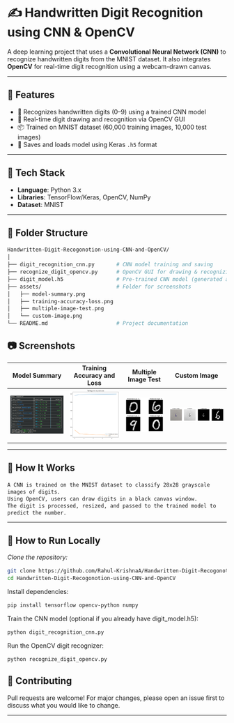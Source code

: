 # ✍️ Handwritten Digit Recognition using CNN & OpenCV

A deep learning project that uses a **Convolutional Neural Network (CNN)** to recognize handwritten digits from the MNIST dataset. It also integrates **OpenCV** for real-time digit recognition using a webcam-drawn canvas.

---

## 🚀 Features

- 🔢 Recognizes handwritten digits (0–9) using a trained CNN model  
- 🎥 Real-time digit drawing and recognition via OpenCV GUI  
- 📦 Trained on MNIST dataset (60,000 training images, 10,000 test images)  
- 💾 Saves and loads model using Keras `.h5` format  

---

## 🧰 Tech Stack

- **Language**: Python 3.x  
- **Libraries**: TensorFlow/Keras, OpenCV, NumPy  
- **Dataset**: MNIST  

---

## 📂 Folder Structure

```bash
Handwritten-Digit-Recogonotion-using-CNN-and-OpenCV/
│
├── digit_recognition_cnn.py       # CNN model training and saving
├── recognize_digit_opencv.py      # OpenCV GUI for drawing & recognizing
├── digit_model.h5                 # Pre-trained CNN model (generated after training)
├── assets/                        # Folder for screenshots
│   ├── model-summary.png
│   ├── training-accuracy-loss.png
│   ├── multiple-image-test.png
│   └── custom-image.png
└── README.md                      # Project documentation
```

## 📷 Screenshots

| Model Summary | Training Accuracy and Loss | Multiple Image Test | Custom Image |
|---------------|----------------------------|----------------------|--------------|
| ![Model Summary](screenshots/model-summary.png) | ![Training Accuracy and Loss](screenshots/training-accuracy-loss.png) | ![Multiple Image Test](screenshots/multiple-image-test.png) | ![Custom Image](screenshots/custom-image.png) |

---

## 📸 How It Works
    A CNN is trained on the MNIST dataset to classify 28x28 grayscale images of digits.
    Using OpenCV, users can draw digits in a black canvas window.
    The digit is processed, resized, and passed to the trained model to predict the number.

---

## 🧪 How to Run Locally

*Clone the repository:*
   ```bash
   git clone https://github.com/Rahul-KrishnaA/Handwritten-Digit-Recogonotion-using-CNN-and-OpenCV.git
   cd Handwritten-Digit-Recogonotion-using-CNN-and-OpenCV
   ```

Install dependencies:
   ```bash
   pip install tensorflow opencv-python numpy
   ```

Train the CNN model (optional if you already have digit_model.h5):
   ```bash
   python digit_recognition_cnn.py
   ```

Run the OpenCV digit recognizer:
   ```bash
   python recognize_digit_opencv.py
   ```

## 🙌 Contributing

Pull requests are welcome! For major changes, please open an issue first to discuss what you would like to change.

---
